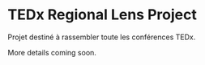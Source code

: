 TEDx Regional Lens Project
==========================

Projet destiné à rassembler toute les conférences TEDx.

More details coming soon.